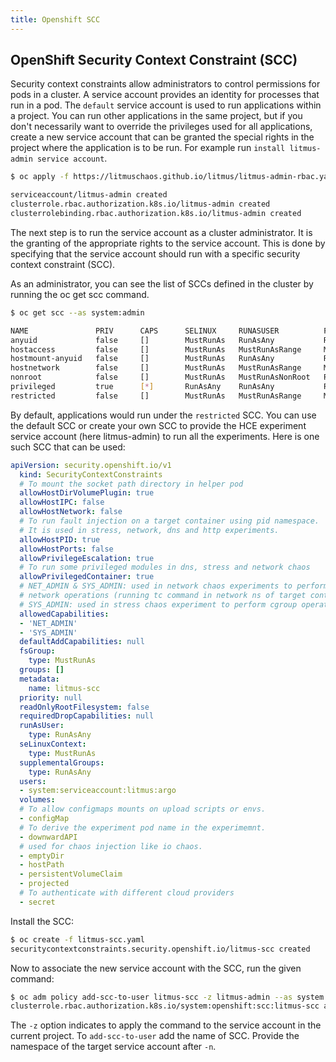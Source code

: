 ```yaml
---
title: Openshift SCC
---
```

## OpenShift Security Context Constraint (SCC)

Security context constraints allow administrators to control permissions for pods in a cluster. A service account provides an identity for processes that run in a pod.
The <code>default</code> service account is used to run applications within a project. You can run other applications in the same project, but if you don't necessarily want to override the privileges used for all applications, create a new service account that can be granted the special rights in the project where the application is to be run. 
For example run `install litmus-admin service account`.

```bash
$ oc apply -f https://litmuschaos.github.io/litmus/litmus-admin-rbac.yaml

serviceaccount/litmus-admin created
clusterrole.rbac.authorization.k8s.io/litmus-admin created
clusterrolebinding.rbac.authorization.k8s.io/litmus-admin created

```

The next step is to run the service account as a cluster administrator. It is the granting of the appropriate rights to the service account. This is done by specifying that the service account should run with a specific security context constraint (SCC).

As an administrator, you can see the list of SCCs defined in the cluster by running the oc get scc command.

```bash
$ oc get scc --as system:admin

NAME               PRIV      CAPS      SELINUX     RUNASUSER          FSGROUP     SUPGROUP    PRIORITY   READONLYROOTFS   VOLUMES
anyuid             false     []        MustRunAs   RunAsAny           RunAsAny    RunAsAny    10         false            [configMap downwardAPI emptyDir persistentVolumeClaim projected secret]
hostaccess         false     []        MustRunAs   MustRunAsRange     MustRunAs   RunAsAny    <none>     false            [configMap downwardAPI emptyDir hostPath persistentVolumeClaim projected secret]
hostmount-anyuid   false     []        MustRunAs   RunAsAny           RunAsAny    RunAsAny    <none>     false            [configMap downwardAPI emptyDir hostPath nfs persistentVolumeClaim projected secret]
hostnetwork        false     []        MustRunAs   MustRunAsRange     MustRunAs   MustRunAs   <none>     false            [configMap downwardAPI emptyDir persistentVolumeClaim projected secret]
nonroot            false     []        MustRunAs   MustRunAsNonRoot   RunAsAny    RunAsAny    <none>     false            [configMap downwardAPI emptyDir persistentVolumeClaim projected secret]
privileged         true      [*]       RunAsAny    RunAsAny           RunAsAny    RunAsAny    <none>     false            [*]
restricted         false     []        MustRunAs   MustRunAsRange     MustRunAs   RunAsAny    <none>     false            [configMap downwardAPI emptyDir persistentVolumeClaim projected secret]
```

By default, applications would run under the <code>restricted</code> SCC. You can use the default SCC or create your own SCC to provide the HCE experiment service account (here litmus-admin) to run all the experiments. Here is one such SCC that can be used:

[embedmd]:# (add-path//overview/manifest/openshift-scc-policies/litmus-scc.yaml yaml)
```yaml
apiVersion: security.openshift.io/v1
  kind: SecurityContextConstraints
  # To mount the socket path directory in helper pod
  allowHostDirVolumePlugin: true
  allowHostIPC: false
  allowHostNetwork: false
  # To run fault injection on a target container using pid namespace.
  # It is used in stress, network, dns and http experiments. 
  allowHostPID: true
  allowHostPorts: false
  allowPrivilegeEscalation: true
  # To run some privileged modules in dns, stress and network chaos
  allowPrivilegedContainer: true
  # NET_ADMIN & SYS_ADMIN: used in network chaos experiments to perform
  # network operations (running tc command in network ns of target container). 
  # SYS_ADMIN: used in stress chaos experiment to perform cgroup operations.
  allowedCapabilities:
  - 'NET_ADMIN'
  - 'SYS_ADMIN'
  defaultAddCapabilities: null
  fsGroup:
    type: MustRunAs
  groups: []
  metadata:
    name: litmus-scc
  priority: null
  readOnlyRootFilesystem: false
  requiredDropCapabilities: null
  runAsUser:
    type: RunAsAny
  seLinuxContext:
    type: MustRunAs
  supplementalGroups:
    type: RunAsAny
  users:
  - system:serviceaccount:litmus:argo
  volumes:
  # To allow configmaps mounts on upload scripts or envs.
  - configMap
  # To derive the experiment pod name in the experimemnt.
  - downwardAPI
  # used for chaos injection like io chaos.
  - emptyDir
  - hostPath
  - persistentVolumeClaim
  - projected
  # To authenticate with different cloud providers
  - secret
```

Install the SCC:

```bash
$ oc create -f litmus-scc.yaml
securitycontextconstraints.security.openshift.io/litmus-scc created
```

Now to associate the new service account with the SCC, run the given command:

```bash
$ oc adm policy add-scc-to-user litmus-scc -z litmus-admin --as system:admin -n litmus
clusterrole.rbac.authorization.k8s.io/system:openshift:scc:litmus-scc added: "litmus-admin"
```

The <code>-z</code> option indicates to apply the command to the service account in the current project.
To <code>add-scc-to-user</code> add the name of SCC.
Provide the namespace of the target service account after <code>-n</code>.
